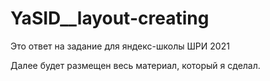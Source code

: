 # YaSID__layout-creating
Это ответ на задание для яндекс-школы ШРИ 2021

Далее будет размещен весь материал, который я сделал.
